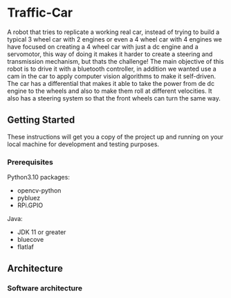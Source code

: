 # Traffic-Car
A robot that tries to replicate a working real car, instead of trying to build a typical 3 wheel car
with 2 engines or even a 4 wheel car with 4 engines we have focused on creating a 4 wheel car with just
a dc engine and a servomotor, this way of doing it makes it harder to create a steering and transmission
mechanism, but thats the challenge! 
The main objective of this robot is to drive it with a bluetooth controller, in addition we wanted use a cam
in the car to apply computer vision algorithms to make it self-driven. The car has a differential that makes it
able to take the power from de dc engine to the wheels and also to make them roll at different
velocities. It also has a steering system so that the front wheels can turn the same way.


## Getting Started
These instructions will get you a copy of the project up and running on your local machine for development and testing purposes.

### Prerequisites

Python3.10 packages:
<ul>
  <li>opencv-python</li>
  <li>pybluez</li>
  <li>RPi.GPIO</li>
  
</ul>

Java:
<ul>
  <li>JDK 11 or greater</li>
  <li>bluecove</li>
  <li>flatlaf</li>
</ul>

## Architecture
### Software architecture
